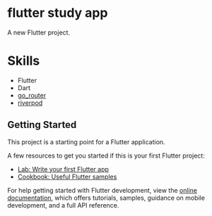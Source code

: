 # flutter study app

A new Flutter project.

# Skills
- Flutter
- Dart
- [go_router](https://pub.dev/packages/go_router)
- [riverpod](https://pub.dev/packages/riverpod)

## Getting Started

This project is a starting point for a Flutter application.

A few resources to get you started if this is your first Flutter project:

- [Lab: Write your first Flutter app](https://docs.flutter.dev/get-started/codelab)
- [Cookbook: Useful Flutter samples](https://docs.flutter.dev/cookbook)

For help getting started with Flutter development, view the
[online documentation](https://docs.flutter.dev/), which offers tutorials,
samples, guidance on mobile development, and a full API reference.

